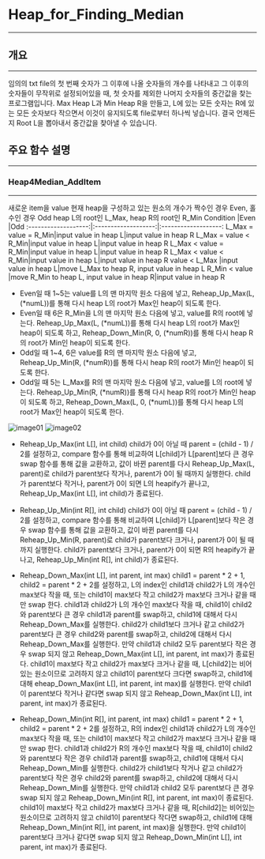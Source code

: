# Heap_for_Finding_Median
-------------------------
## 개요
------
임의의 txt file의 첫 번째 숫자가 그 이후에 나올 숫자들의 개수를 나타내고 그 이후의 숫자들이 무작위로 설정되어있을 때, 첫 숫자를 제외한 나머지 숫자들의 중간값을 찾는 프로그램입니다.
Max Heap L과 Min Heap R을 만들고, L에 있는 모든 숫자는 R에 있는 모든 숫자보다 작으면서 이것이 유지되도록 file로부터 하나씩 넣습니다.
결국 언제든지 Root L을 뽑아내서 중간값을 찾아낼 수 있습니다.

## 주요 함수 설명
-------------
### Heap4Median_AddItem
-----------------------
새로운 item을 value
현재 heap을 구성하고 있는 원소의 개수가 짝수인 경우 Even, 홀수인 경우 Odd
heap L의 root인 L_Max, heap R의 root인 R_Min
 Condition			  |Even					|Odd
 :-------------------:|:-------------------:|:-------------------:
 L_Max = value = R_Min|input value in heap L|input value in heap R
 L_Max = value < R_Min|input value in heap L|input value in heap R
 L_Max < value = R_Min|input value in heap L|input value in heap R
 L_Max < value < R_Min|input value in heap L|input value in heap R
 value < L_Max		  |input value in heap L|move L_Max to heap R, input value in heap L
 R_Min < value		  |move R_Min to heap L, input value in heap R|input value in heap R
 
- Even일 때 1~5는 value를 L의 맨 마지막 원소 다음에 넣고, Reheap_Up_Max(L, (*numL))를 통해 다시 heap L의 root가 Max인 heap이 되도록 한다.
- Even일 때 6은 R_Min을 L의 맨 마지막 원소 다음에 넣고, value를 R의 root에 넣는다. Reheap_Up_Max(L, (*numL))를 통해 다시 heap L의 root가 Max인 heap이 되도록 하고, Reheap_Down_Min(R, 0, (*numR))를 통해 다시 heap R의 root가 Min인 heap이 되도록 한다.
- Odd일 때 1~4, 6은 value를 R의 맨 마지막 원소 다음에 넣고, Reheap_Up_Min(R, (*numR))를 통해 다시 heap R의 root가 Min인 heap이 되도록 한다.
- Odd일 때 5는 L_Max를 R의 맨 마지막 원소 다음에 넣고, value를 L의 root에 넣는다. Reheap_Up_Min(R, (*numR))를 통해 다시 heap R의 root가 Min인 heap이 되도록 하고, Reheap_Down_Max(L, 0, (*numL))를 통해 다시 heap L의 root가 Max인 heap이 되도록 한다.

![image01](https://user-images.githubusercontent.com/44752186/48952699-7311c280-ef86-11e8-8929-46355456d4e5.png)
![image02](https://user-images.githubusercontent.com/44752186/48952708-7dcc5780-ef86-11e8-9e5d-d063956b24f5.png)

- Reheap_Up_Max(int L[], int child)
child가 0이 아닐 때 parent = (child - 1) / 2를 설정하고, compare 함수를 통해 비교하여 L[child]가 L[parent]보다 큰 경우 swap 함수를 통해 값을 교환하고, 값이 바뀐 parent를 다시 Reheap_Up_Max(L, parent)로 child가 parent보다 작거나, parent가 0이 될 때까지 실행한다. child가 parent보다 작거나, parent가 0이 되면 L의 heapify가 끝나고, Reheap_Up_Max(int L[], int child)가 종료된다.

- Reheap_Up_Min(int R[], int child)
child가 0이 아닐 때 parent = (child - 1) / 2를 설정하고, compare 함수를 통해 비교하여 L[child]가 L[parent]보다 작은 경우 swap 함수를 통해 값을 교환하고, 값이 바뀐 parent를 다시 Reheap_Up_Min(R, parent)로 child가 parent보다 크거나, parent가 0이 될 때까지 실행한다. child가 parent보다 크거나, parent가 0이 되면 R의 heapify가 끝나고, Reheap_Up_Min(int R[], int child)가 종료된다.

- Reheap_Down_Max(int L[], int parent, int max)
child1 = parent * 2 + 1, child2 = parent * 2 + 2를 설정하고, L의 index인 child1과 child2가 L의 개수인 max보다 작을 때, 또는 child1이 max보다 작고 child2가 max보다 크거나 같을 때만 swap 한다.
child1과 child2가 L의 개수인 max보다 작을 때, child1이 child2와 parent보다 큰 경우 child1과 parent를 swap하고, child1에 대해서 다시 Reheap_Down_Max를 실행한다. child2가 child1보다 크거나 같고 child2가 parent보다 큰 경우 child2와 parent를 swap하고, child2에 대해서 다시 Reheap_Down_Max를 실행한다. 만약 child1과 child2 모두 parent보다 작은 경우 swap 되지 않고 Reheap_Down_Max(int L[], int parent, int max)가 종료된다.
child1이 max보다 작고 child2가 max보다 크거나 같을 때, L[child2]는 비어있는 원소이므로 고려하지 않고 child1이 parent보다 크다면 swap하고, child1에 대해 eheap_Down_Max(int L[], int parent, int max)를 실행한다. 만약 child1이 parent보다 작거나 같다면 swap 되지 않고 Reheap_Down_Max(int L[], int parent, int max)가 종료된다.

- Reheap_Down_Min(int R[], int parent, int max)
child1 = parent * 2 + 1, child2 = parent * 2 + 2를 설정하고, R의 index인 child1과 child2가 L의 개수인 max보다 작을 때, 또는 child1이 max보다 작고 child2가 max보다 크거나 같을 때만 swap 한다.
child1과 child2가 R의 개수인 max보다 작을 때, child1이 child2와 parent보다 작은 경우 child1과 parent를 swap하고, child1에 대해서 다시 Reheap_Down_Min를 실행한다. child2가 child1보다 작거나 같고 child2가 parent보다 작은 경우 child2와 parent를 swap하고, child2에 대해서 다시 Reheap_Down_Min를 실행한다. 만약 child1과 child2 모두 parent보다 큰 경우 swap 되지 않고 Reheap_Down_Min(int R[], int parent, int max)이 종료된다.
child1이 max보다 작고 child2가 max보다 크거나 같을 때, R[child2]는 비어있는 원소이므로 고려하지 않고 child1이 parent보다 작다면 swap하고, child1에 대해 Reheap_Down_Min(int R[], int parent, int max)을 실행한다. 만약 child1이 parent보다 크거나 같다면 swap 되지 않고 Reheap_Down_Min(int L[], int parent, int max)가 종료된다.

